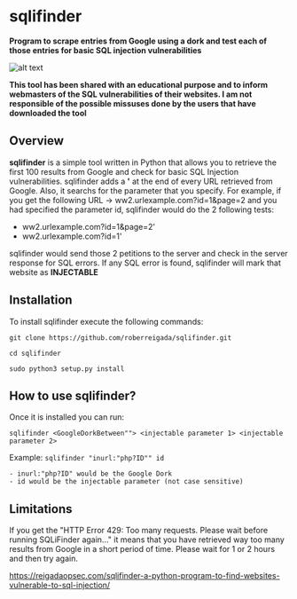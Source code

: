 # sqlifinder
**Program to scrape entries from Google using a dork and test each of those entries for basic SQL injection vulnerabilities**

![alt text](https://i.imgur.com/0oNKVMz.jpg)

**This tool has been shared with an educational purpose and to inform webmasters of the SQL vulnerabilities of their websites. I am not responsible of the possible missuses done by the users that have downloaded the tool**

## Overview
**sqlifinder** is a simple tool written in Python that allows you to retrieve the first 100 results from Google and check for basic SQL Injection vulnerabilities.
sqlifinder adds a **'** at the end of every URL retrieved from Google. Also, it searchs for the parameter that you specify. For example, 
if you get the following URL -> ww2.urlexample.com?id=1&page=2 and you had specified the parameter id, sqlifinder would do the 2 following tests:
  - ww2.urlexample.com?id=1&page=2'
  - ww2.urlexample.com?id=1'
  
  sqlifinder would send those 2 petitions to the server and check in the server response for SQL errors. If any SQL error is found, sqlifinder will mark that website as **INJECTABLE**
  
## Installation
  To install sqlifinder execute the following commands:
  
 `git clone https://github.com/roberreigada/sqlifinder.git`
 
 `cd sqlifinder`
 
 `sudo python3 setup.py install`
 
## How to use sqlifinder?
Once it is installed you can run:
 
`sqlifinder <GoogleDorkBetween""> <injectable parameter 1> <injectable parameter 2>`
 
Example:
`sqlifinder "inurl:"php?ID"" id`
 
	- inurl:"php?ID" would be the Google Dork 
 	- id would be the injectable parameter (not case sensitive)

## Limitations
If you get the "HTTP Error 429: Too many requests. Please wait before running SQLiFinder again..." it means that you have retrieved way too many results from Google in a short period of time. Please wait for 1 or 2 hours and then try again.

https://reigadaopsec.com/sqlifinder-a-python-program-to-find-websites-vulnerable-to-sql-injection/
